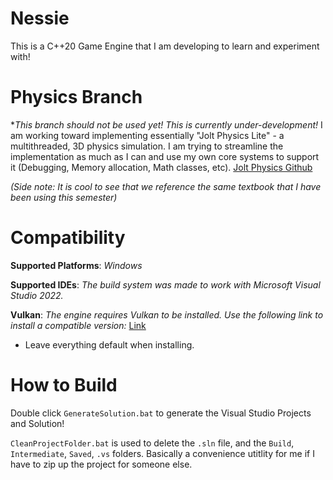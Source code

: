 # Nessie
This is a C++20 Game Engine that I am developing to learn and experiment with!

# Physics Branch
**This branch should not be used yet! This is currently under-development!*
I am working toward implementing essentially "Jolt Physics Lite" - a multithreaded, 3D physics simulation. I am trying to streamline the 
implementation as much as I can and use my own core systems to support it (Debugging, Memory allocation, Math classes, etc).
[Jolt Physics Github](https://github.com/jrouwe/JoltPhysics)

*(Side note: It is cool to see that we reference the same textbook that I have been using this semester)*

# Compatibility
**Supported Platforms**: *Windows*

**Supported IDEs**: *The build system was made to work with Microsoft Visual Studio 2022.*

**Vulkan**: *The engine requires Vulkan to be installed. Use the following link to install a compatible version:* [Link](https://sdk.lunarg.com/sdk/download/1.4.304.0/windows/VulkanSDK-1.4.304.0-Installer.exe)
* Leave everything default when installing.

# How to Build
Double click `GenerateSolution.bat` to generate the Visual Studio Projects and Solution!

`CleanProjectFolder.bat` is used to delete the `.sln` file, and the `Build`, `Intermediate`, `Saved`, `.vs` folders. Basically a convenience
utitlity for me if I have to zip up the project for someone else. 